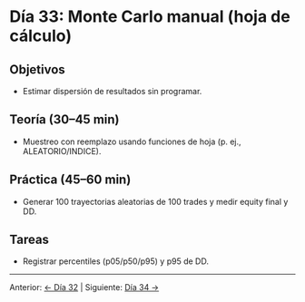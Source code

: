 # Día 33: Monte Carlo manual (hoja de cálculo)

## Objetivos
- Estimar dispersión de resultados sin programar.

## Teoría (30–45 min)
- Muestreo con reemplazo usando funciones de hoja (p. ej., ALEATORIO/INDICE).

## Práctica (45–60 min)
- Generar 100 trayectorias aleatorias de 100 trades y medir equity final y DD.

## Tareas
- Registrar percentiles (p05/p50/p95) y p95 de DD.

---
Anterior: [← Día 32](Dia_32.md) | Siguiente: [Día 34 →](Dia_34.md)

